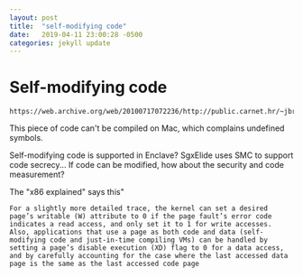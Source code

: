```yaml
---
layout: post
title:  "self-modifying code"
date:   2019-04-11 23:00:28 -0500
categories: jekyll update
---
```


# Self-modifying code 
```
https://web.archive.org/web/20100717072236/http://public.carnet.hr/~jbrecak/sm.html
```

This piece of code can't be compiled on Mac, which complains undefined symbols.

Self-modifying code is supported in Enclave? SgxElide uses SMC to support code secrecy... If code can be modified, how about the security and code measurement? 

The "x86 explained" says this"
``` 
For a slightly more detailed trace, the kernel can set a desired page’s writable (W) attribute to 0 if the page fault’s error code indicates a read access, and only set it to 1 for write accesses. Also, applications that use a page as both code and data (self-modifying code and just-in-time compiling VMs) can be handled by setting a page’s disable execution (XD) flag to 0 for a data access, and by carefully accounting for the case where the last accessed data page is the same as the last accessed code page
```
